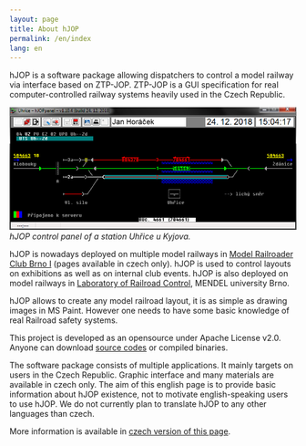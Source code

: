 ```yaml
---
layout: page
title: About hJOP
permalink: /en/index
lang: en
---
```


hJOP is a software package allowing dispatchers to control a model railway via
interface based on ZTP-JOP. ZTP-JOP is a GUI specification for real
computer-controlled railway systems heavily used in the Czech Republic.

![Station control panel](/assets/img/hJOPpanel-uh.png)
*hJOP control panel of a station Uhřice u Kyjova.*

hJOP is nowadays deployed on multiple model railways in [Model Railroader Club
Brno I](http://kmz-brno.cz/) (pages available in czech only). hJOP is used
to control layouts on exhibitions as well as on internal club events. hJOP
is also deployed on model railways in [Laboratory of Railroad
Control](http://lrkv.pef.mendelu.cz/), MENDEL university Brno.

hJOP allows to create any model railroad layout, it is as simple as drawing
images in MS Paint. However one needs to have some basic knowledge of real
Railroad safety systems.

This project is developed as an opensource under Apache License v2.0. Anyone
can download [source codes](https://github.com/kmzbrnoI/) or compiled binaries.

The software package consists of multiple applications. It mainly targets on
users in the Czech Republic. Graphic interface and many materials are available
in czech only. The aim of this english page is to provide basic information
about hJOP existence, not to motivate english-speaking users to use hJOP. We
do not currently plan to translate hJOP to any other languages than czech.

More information is available in [czech version of this page](/cz).
